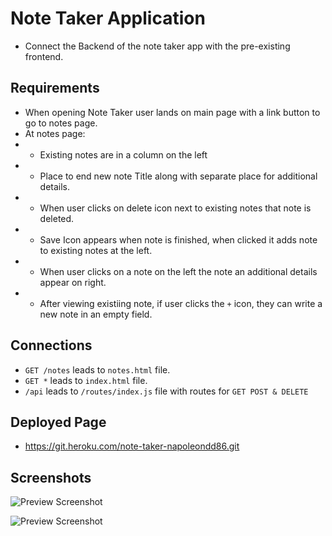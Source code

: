 # Note Taker Application

- Connect the Backend of the note taker app with the pre-existing frontend.

## Requirements

- When opening Note Taker user lands on main page with a link button to go to notes page.
- At notes page:
- - Existing notes are in a column on the left
- - Place to end new note Title along with separate place for additional details.
- - When user clicks on delete icon next to existing notes that note is deleted.
- - Save Icon appears when note is finished, when clicked it adds note to existing notes at the left.
- - When user clicks on a note on the left the note an additional details appear on right.
- - After viewing existiing note, if user clicks the `+` icon, they can write a new note in an empty field.

## Connections

- `GET /notes` leads to `notes.html` file.
- `GET *` leads to `index.html` file.
- `/api` leads to `/routes/index.js` file with routes for `GET POST & DELETE`

## Deployed Page

- https://git.heroku.com/note-taker-napoleondd86.git


## Screenshots

![Preview Screenshot](../Develop/public/images/existing-note-screenshot.png)

![Preview Screenshot](../Develop/public/images/new-note-screenshot.png)



